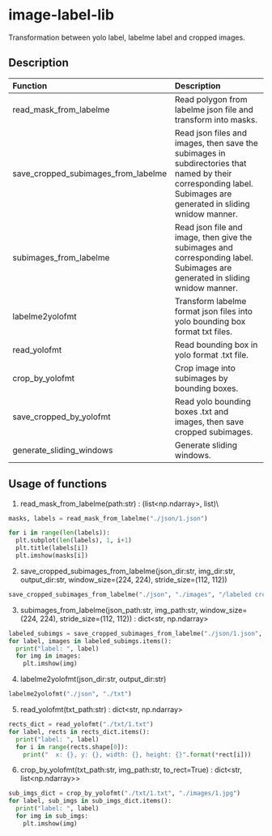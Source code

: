 # image-label-lib
Transformation between yolo label, labelme label and cropped images.

## Description

| Function | Description |
| :--- | :--- |
| read_mask_from_labelme | Read polygon from labelme json file and transform into masks. |
| save_cropped_subimages_from_labelme | Read json files and images, then save the subimages in subdirectories that named by their corresponding label. Subimages are generated in sliding wnidow manner. |
| subimages_from_labelme | Read json file and image, then give the subimages and corresponding label. Subimages are generated in sliding wnidow manner. |
| labelme2yolofmt | Transform labelme format json files into yolo bounding box format txt files. |
| read_yolofmt | Read bounding box in yolo format .txt file. |
| crop_by_yolofmt | Crop image into subimages by bounding boxes. |
| save_cropped_by_yolofmt | Read yolo bounding boxes .txt and images, then save cropped subimages. |
| generate_sliding_windows | Generate sliding windows. |

## Usage of functions
1.  read_mask_from_labelme(path:str) : (list<np.ndarray>, list<str>)\
```python
masks, labels = read_mask_from_labelme("./json/1.json")

for i in range(len(labels)):
  plt.subplot(len(labels), 1, i+1)
  plt.title(labels[i])
  plt.imshow(masks[i])
```

2. save_cropped_subimages_from_labelme(json_dir:str, img_dir:str, output_dir:str, window_size=(224, 224), stride_size=(112, 112))
```python
save_cropped_subimages_from_labelme("./json", "./images", "/labeled crop")
```

3. subimages_from_labelme(json_path:str, img_path:str, window_size=(224, 224), stride_size=(112, 112)) : dict<str, np.ndarray>
```python
labeled_subimgs = save_cropped_subimages_from_labelme("./json/1.json", "./images/1.jpg")
for label, images in labeled_subimgs.items():
  print("label: ", label)
  for img in images:
    plt.imshow(img)
```

4. labelme2yolofmt(json_dir:str, output_dir:str)
```python
labelme2yolofmt("./json", "./txt")
```

5. read_yolofmt(txt_path:str) : dict<str, np.ndarray>
```python
rects_dict = read_yolofmt("./txt/1.txt")
for label, rects in rects_dict.items():
  print("label: ", label)
  for i in range(rects.shape[0]):
    print("  x: {}, y: {}, width: {}, height: {}".format(*rect[i]))
```

6. crop_by_yolofmt(txt_path:str, img_path:str, to_rect=True) : dict<str, list<np.ndarray>>
```python
sub_imgs_dict = crop_by_yolofmt("./txt/1.txt", "./images/1.jpg")
for label, sub_imgs in sub_imgs_dict.items():
  print("label: ", label)
  for img in sub_imgs:
    plt.imshow(img)
```
  


